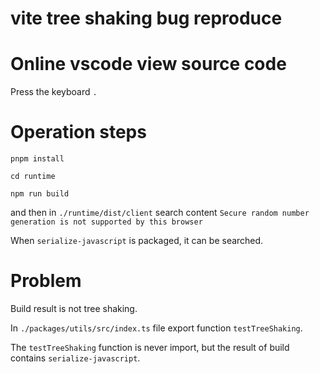 # vite tree shaking bug reproduce

# Online vscode view source code

Press the keyboard `.`

# Operation steps

```
pnpm install

cd runtime

npm run build
```

and then in `./runtime/dist/client` search content `Secure random number generation is not supported by this browser`

When `serialize-javascript` is packaged, it can be searched.

# Problem

Build result is not tree shaking.

In `./packages/utils/src/index.ts` file export function `testTreeShaking`.

The `testTreeShaking` function is never import, but the result of build contains `serialize-javascript`.
